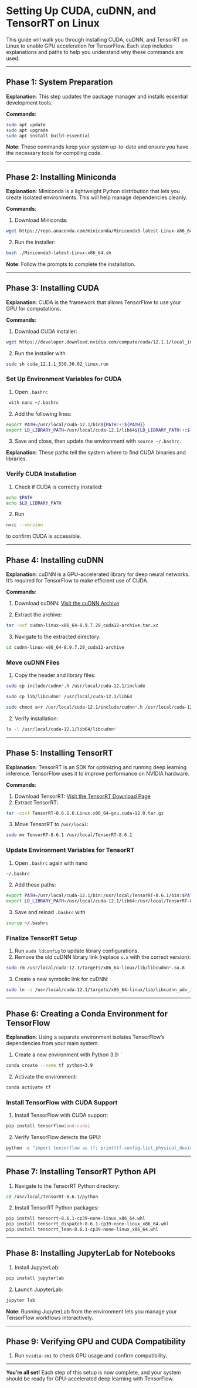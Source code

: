# Setting Up CUDA, cuDNN, and TensorRT on Linux

This guide will walk you through installing CUDA, cuDNN, and TensorRT on Linux to enable GPU acceleration for TensorFlow. Each step includes explanations and paths to help you understand why these commands are used.

---

## Phase 1: System Preparation

**Explanation**: This step updates the package manager and installs essential development tools.

**Commands**:
```bash
sudo apt update
sudo apt upgrade
sudo apt install build-essential
```
**Note**: These commands keep your system up-to-date and ensure you have the necessary tools for compiling code.

---

## Phase 2: Installing Miniconda

**Explanation**: Miniconda is a lightweight Python distribution that lets you create isolated environments. This will help manage dependencies cleanly.

**Commands**:

1. Download Miniconda: 
```bash
wget https://repo.anaconda.com/miniconda/Miniconda3-latest-Linux-x86_64.sh`
```
2. Run the installer: 
```bash
bash ./Miniconda3-latest-Linux-x86_64.sh
```
**Note**: Follow the prompts to complete the installation.

---

## Phase 3: Installing CUDA

**Explanation**: CUDA is the framework that allows TensorFlow to use your GPU for computations.

**Commands**:

1. Download CUDA installer: 
```bash
wget https://developer.download.nvidia.com/compute/cuda/12.1.1/local_installers/cuda_12.1.1_530.30.02_linux.run
```

2. Run the installer with 
```bash
sudo sh cuda_12.1.1_530.30.02_linux.run
```
### Set Up Environment Variables for CUDA

1. Open `.bashrc`
```bash
 with nano ~/.bashrc
```
2. Add the following lines:

```bash
export PATH=/usr/local/cuda-12.1/bin${PATH:+:${PATH}}
export LD_LIBRARY_PATH=/usr/local/cuda-12.1/lib64${LD_LIBRARY_PATH:+:${LD_LIBRARY_PATH}}
```

3. Save and close, then update the environment with `source ~/.bashrc`.



**Explanation**: These paths tell the system where to find CUDA binaries and libraries.

### Verify CUDA Installation

1. Check if CUDA is correctly installed:
```bash
echo $PATH
echo $LD_LIBRARY_PATH
```
2. Run 
```bash
nvcc --version
``` 
to confirm CUDA is accessible.

---

## Phase 4: Installing cuDNN

**Explanation**: cuDNN is a GPU-accelerated library for deep neural networks. It’s required for TensorFlow to make efficient use of CUDA.

**Commands**:

1. Download cuDNN: [Visit the cuDNN Archive](https://developer.nvidia.com/rdp/cudnn-archive)

2. Extract the archive:
```bash
tar -xvf cudnn-linux-x86_64-8.9.7.29_cuda12-archive.tar.xz
```
3. Navigate to the extracted directory: 
```bash
cd cudnn-linux-x86_64-8.9.7.29_cuda12-archive
```

### Move cuDNN Files

1. Copy the header and library files:
```bash
sudo cp include/cudnn*.h /usr/local/cuda-12.1/include
```
```bash
sudo cp lib/libcudnn* /usr/local/cuda-12.1/lib64
```
```bash
sudo chmod a+r /usr/local/cuda-12.1/include/cudnn*.h /usr/local/cuda-12.1/lib64/libcudnn*
```
2. Verify installation: 
```bash
ls -l /usr/local/cuda-12.1/lib64/libcudnn*
```
---

## Phase 5: Installing TensorRT

**Explanation**: TensorRT is an SDK for optimizing and running deep learning inference. TensorFlow uses it to improve performance on NVIDIA hardware.

**Commands**:

1. Download TensorRT: [Visit the TensorRT Download Page](https://developer.nvidia.com/tensorrt/download)
2. Extract TensorRT: 
```bash
tar -xzvf TensorRT-8.6.1.6.Linux.x86_64-gnu.cuda-12.0.tar.gz
```
3. Move TensorRT to `/usr/local`: 
```bash
sudo mv TensorRT-8.6.1 /usr/local/TensorRT-8.6.1
```
### Update Environment Variables for TensorRT

1. Open `.bashrc` again with nano 
```bash
~/.bashrc
```
2. Add these paths:
```bash
export PATH=/usr/local/cuda-12.1/bin:/usr/local/TensorRT-8.6.1/bin:$PATH
export LD_LIBRARY_PATH=/usr/local/cuda-12.1/lib64:/usr/local/TensorRT-8.6.1/lib:$LD_LIBRARY_PATH
```
3. Save and reload `.bashrc` with 
```bash
source ~/.bashrc
```

### Finalize TensorRT Setup

1. Run `sudo ldconfig` to update library configurations.
2. Remove the old cuDNN library link (replace `x.x` with the correct version):
```bash
sudo rm /usr/local/cuda-12.1/targets/x86_64-linux/lib/libcudnn*.so.8
```


3. Create a new symbolic link for cuDNN:

```bash
sudo ln -s /usr/local/cuda-12.1/targets/x86_64-linux/lib/libcudnn_adv_infer.so.8.x.x /usr/local/cuda-12.1/targets/x86_64-linux/lib/libcudnn_adv_infer.so.8
```
---

## Phase 6: Creating a Conda Environment for TensorFlow

**Explanation**: Using a separate environment isolates TensorFlow’s dependencies from your main system.

1. Create a new environment with Python 3.9: `
```bash
conda create --name tf python=3.9
```
2. Activate the environment: 
```bash
conda activate tf
```

### Install TensorFlow with CUDA Support

1. Install TensorFlow with CUDA support: 
```bash
pip install tensorflow[and-cuda]
```
2. Verify TensorFlow detects the GPU:
```python
python -c "import tensorflow as tf; print(tf.config.list_physical_devices('GPU'))"`
```
---

## Phase 7: Installing TensorRT Python API

1. Navigate to the TensorRT Python directory: 
```bash
cd /usr/local/TensorRT-8.6.1/python
```
2. Install TensorRT Python packages:

```bash
pip install tensorrt-8.6.1-cp39-none-linux_x86_64.whl
pip install tensorrt_dispatch-8.6.1-cp39-none-linux_x86_64.whl
pip install tensorrt_lean-8.6.1-cp39-none-linux_x86_64.whl
```
---

## Phase 8: Installing JupyterLab for Notebooks

1. Install JupyterLab: 
```bash
pip install jupyterlab
```
2. Launch JupyterLab: 
```bash
jupyter lab
```

**Note**: Running JupyterLab from the environment lets you manage your TensorFlow workflows interactively.

---

## Phase 9: Verifying GPU and CUDA Compatibility

1. Run `nvidia-smi` to check GPU usage and confirm compatibility.

---

**You’re all set!** Each step of this setup is now complete, and your system should be ready for GPU-accelerated deep learning with TensorFlow.
